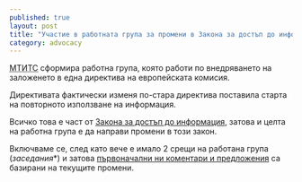 ```yaml
---
published: true
layout: post
title: "Участие в работната група за промени в Закона за достъп до информация "
category: advocacy
---
```

<abbr title="Министерство на транспорта, информационните технологии и съобщенията">МТИТС</abbr>  сформира работна група, която работи по внедряването на заложенето в една директива на европейската комисия.

Директивата фактически изменя по-стара директива поставила старта на повторното използване на информация.

Всичко това е част от [Закона за достъп до информация](http://www.aip-bg.org/legislation/%D0%A2%D0%B5%D0%BA%D1%81%D1%82_%D0%BD%D0%B0_%D0%B7%D0%B0%D0%BA%D0%BE%D0%BD%D0%B0/203795/), затова и целта на работна група е да направи промени в този закон.

Включваме се, след като вече е имало 2 срещи на работана група (*заседания**) и затова [първоначални ни коментари и предложения](https://docs.google.com/document/d/1WxRoWaYV_WvGF0rpRySwuOll_8ig4BmnJveZfwkGyvU/edit) са базирани на текущите промени.

